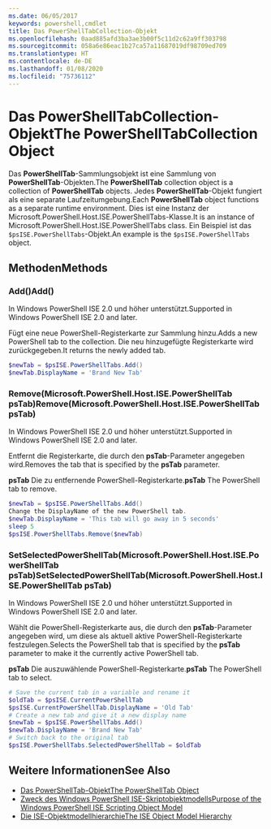 ```yaml
---
ms.date: 06/05/2017
keywords: powershell,cmdlet
title: Das PowerShellTabCollection-Objekt
ms.openlocfilehash: 0aad885afd3ba3ae3b00f5c11d2c62a9ff303798
ms.sourcegitcommit: 058a6e86eac1b27ca57a11687019df98709ed709
ms.translationtype: HT
ms.contentlocale: de-DE
ms.lasthandoff: 01/08/2020
ms.locfileid: "75736112"
---
```

# <a name="the-powershelltabcollection-object"></a><span data-ttu-id="e6e39-103">Das PowerShellTabCollection-Objekt</span><span class="sxs-lookup"><span data-stu-id="e6e39-103">The PowerShellTabCollection Object</span></span>

<span data-ttu-id="e6e39-104">Das **PowerShellTab**-Sammlungsobjekt ist eine Sammlung von **PowerShellTab**-Objekten.</span><span class="sxs-lookup"><span data-stu-id="e6e39-104">The **PowerShellTab** collection object is a collection of **PowerShellTab** objects.</span></span> <span data-ttu-id="e6e39-105">Jedes **PowerShellTab**-Objekt fungiert als eine separate Laufzeitumgebung.</span><span class="sxs-lookup"><span data-stu-id="e6e39-105">Each **PowerShellTab** object functions as a separate runtime environment.</span></span> <span data-ttu-id="e6e39-106">Dies ist eine Instanz der Microsoft.PowerShell.Host.ISE.PowerShellTabs-Klasse.</span><span class="sxs-lookup"><span data-stu-id="e6e39-106">It is an instance of Microsoft.PowerShell.Host.ISE.PowerShellTabs class.</span></span> <span data-ttu-id="e6e39-107">Ein Beispiel ist das `$psISE.PowerShellTabs`-Objekt.</span><span class="sxs-lookup"><span data-stu-id="e6e39-107">An example is the `$psISE.PowerShellTabs` object.</span></span>

## <a name="methods"></a><span data-ttu-id="e6e39-108">Methoden</span><span class="sxs-lookup"><span data-stu-id="e6e39-108">Methods</span></span>

### <a name="add"></a><span data-ttu-id="e6e39-109">Add\(\)</span><span class="sxs-lookup"><span data-stu-id="e6e39-109">Add\(\)</span></span>

<span data-ttu-id="e6e39-110">In Windows PowerShell ISE 2.0 und höher unterstützt.</span><span class="sxs-lookup"><span data-stu-id="e6e39-110">Supported in Windows PowerShell ISE 2.0 and later.</span></span>

<span data-ttu-id="e6e39-111">Fügt eine neue PowerShell-Registerkarte zur Sammlung hinzu.</span><span class="sxs-lookup"><span data-stu-id="e6e39-111">Adds a new PowerShell tab to the collection.</span></span> <span data-ttu-id="e6e39-112">Die neu hinzugefügte Registerkarte wird zurückgegeben.</span><span class="sxs-lookup"><span data-stu-id="e6e39-112">It returns the newly added tab.</span></span>

```powershell
$newTab = $psISE.PowerShellTabs.Add()
$newTab.DisplayName = 'Brand New Tab'
```

### <a name="removemicrosoftpowershellhostisepowershelltab-pstab"></a><span data-ttu-id="e6e39-113">Remove\(Microsoft.PowerShell.Host.ISE.PowerShellTab psTab\)</span><span class="sxs-lookup"><span data-stu-id="e6e39-113">Remove\(Microsoft.PowerShell.Host.ISE.PowerShellTab psTab\)</span></span>

<span data-ttu-id="e6e39-114">In Windows PowerShell ISE 2.0 und höher unterstützt.</span><span class="sxs-lookup"><span data-stu-id="e6e39-114">Supported in Windows PowerShell ISE 2.0 and later.</span></span>

<span data-ttu-id="e6e39-115">Entfernt die Registerkarte, die durch den **psTab**-Parameter angegeben wird.</span><span class="sxs-lookup"><span data-stu-id="e6e39-115">Removes the tab that is specified by the **psTab** parameter.</span></span>

<span data-ttu-id="e6e39-116">**psTab** Die zu entfernende PowerShell-Registerkarte.</span><span class="sxs-lookup"><span data-stu-id="e6e39-116">**psTab** The PowerShell tab to remove.</span></span>

```powershell
$newTab = $psISE.PowerShellTabs.Add()
Change the DisplayName of the new PowerShell tab.
$newTab.DisplayName = 'This tab will go away in 5 seconds'
sleep 5
$psISE.PowerShellTabs.Remove($newTab)
```

### <a name="setselectedpowershelltabmicrosoftpowershellhostisepowershelltab-pstab"></a><span data-ttu-id="e6e39-117">SetSelectedPowerShellTab\(Microsoft.PowerShell.Host.ISE.PowerShellTab psTab\)</span><span class="sxs-lookup"><span data-stu-id="e6e39-117">SetSelectedPowerShellTab\(Microsoft.PowerShell.Host.ISE.PowerShellTab psTab\)</span></span>

<span data-ttu-id="e6e39-118">In Windows PowerShell ISE 2.0 und höher unterstützt.</span><span class="sxs-lookup"><span data-stu-id="e6e39-118">Supported in Windows PowerShell ISE 2.0 and later.</span></span>

<span data-ttu-id="e6e39-119">Wählt die PowerShell-Registerkarte aus, die durch den **psTab**-Parameter angegeben wird, um diese als aktuell aktive PowerShell-Registerkarte festzulegen.</span><span class="sxs-lookup"><span data-stu-id="e6e39-119">Selects the PowerShell tab that is specified by the **psTab** parameter to make it the currently active PowerShell tab.</span></span>

<span data-ttu-id="e6e39-120">**psTab** Die auszuwählende PowerShell-Registerkarte.</span><span class="sxs-lookup"><span data-stu-id="e6e39-120">**psTab** The PowerShell tab to select.</span></span>

```powershell
# Save the current tab in a variable and rename it
$oldTab = $psISE.CurrentPowerShellTab
$psISE.CurrentPowerShellTab.DisplayName = 'Old Tab'
# Create a new tab and give it a new display name
$newTab = $psISE.PowerShellTabs.Add()
$newTab.DisplayName = 'Brand New Tab'
# Switch back to the original tab
$psISE.PowerShellTabs.SelectedPowerShellTab = $oldTab
```

## <a name="see-also"></a><span data-ttu-id="e6e39-121">Weitere Informationen</span><span class="sxs-lookup"><span data-stu-id="e6e39-121">See Also</span></span>

- [<span data-ttu-id="e6e39-122">Das PowerShellTab-Objekt</span><span class="sxs-lookup"><span data-stu-id="e6e39-122">The PowerShellTab Object</span></span>](The-PowerShellTab-Object.md)
- [<span data-ttu-id="e6e39-123">Zweck des Windows PowerShell ISE-Skriptobjektmodells</span><span class="sxs-lookup"><span data-stu-id="e6e39-123">Purpose of the Windows PowerShell ISE Scripting Object Model</span></span>](Purpose-of-the-Windows-PowerShell-ISE-Scripting-Object-Model.md)
- [<span data-ttu-id="e6e39-124">Die ISE-Objektmodellhierarchie</span><span class="sxs-lookup"><span data-stu-id="e6e39-124">The ISE Object Model Hierarchy</span></span>](The-ISE-Object-Model-Hierarchy.md)

